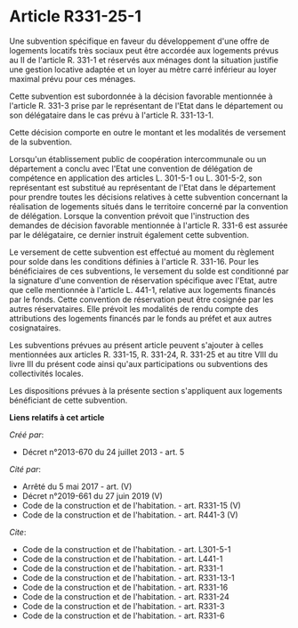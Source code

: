 # Article R331-25-1

Une subvention spécifique en faveur du développement d'une offre de logements locatifs très sociaux peut être accordée aux
logements prévus au II de l'article R. 331-1 et réservés aux ménages dont la situation justifie une gestion locative adaptée
et un loyer au mètre carré inférieur au loyer maximal prévu pour ces ménages. 

Cette subvention est subordonnée à la décision favorable mentionnée à l'article R. 331-3 prise par le représentant de l'Etat
dans le département ou son délégataire dans le cas prévu à l'article R. 331-13-1. 

Cette décision comporte en outre le montant et les modalités de versement de la subvention. 

Lorsqu'un établissement public de coopération intercommunale ou un département a conclu avec l'Etat une convention de
délégation de compétence en application des articles L. 301-5-1 ou L. 301-5-2, son représentant est substitué au représentant
de l'Etat dans le département pour prendre toutes les décisions relatives à cette subvention concernant la réalisation de
logements situés dans le territoire concerné par la convention de délégation. Lorsque la convention prévoit que l'instruction
des demandes de décision favorable mentionnée à l'article R. 331-6 est assurée par le délégataire, ce dernier instruit
également cette subvention. 

Le versement de cette subvention est effectué au moment du règlement pour solde dans les conditions définies à l'article R.
331-16. Pour les bénéficiaires de ces subventions, le versement du solde est conditionné par la signature d'une convention de
réservation spécifique avec l'Etat, autre que celle mentionnée à l'article L. 441-1, relative aux logements financés par le
fonds. Cette convention de réservation peut être cosignée par les autres réservataires. Elle prévoit les modalités de rendu
compte des attributions des logements financés par le fonds au préfet et aux autres cosignataires. 

Les subventions prévues au présent article peuvent s'ajouter à celles mentionnées aux articles R. 331-15, R. 331-24, R.
331-25 et au titre VIII du livre III du présent code ainsi qu'aux participations ou subventions des collectivités locales. 

Les dispositions prévues à la présente section s'appliquent aux logements bénéficiant de cette subvention.

**Liens relatifs à cet article**

_Créé par_:

  - Décret n°2013-670 du 24 juillet 2013 - art. 5

_Cité par_:

  - Arrêté du 5 mai 2017 - art. (V)
  - Décret n°2019-661 du 27 juin 2019 (V)
  - Code de la construction et de l'habitation. - art. R331-15 (V)
  - Code de la construction et de l'habitation. - art. R441-3 (V)

_Cite_:

  - Code de la construction et de l'habitation. - art. L301-5-1
  - Code de la construction et de l'habitation. - art. L441-1
  - Code de la construction et de l'habitation. - art. R331-1
  - Code de la construction et de l'habitation. - art. R331-13-1
  - Code de la construction et de l'habitation. - art. R331-16
  - Code de la construction et de l'habitation. - art. R331-24
  - Code de la construction et de l'habitation. - art. R331-3
  - Code de la construction et de l'habitation. - art. R331-6
